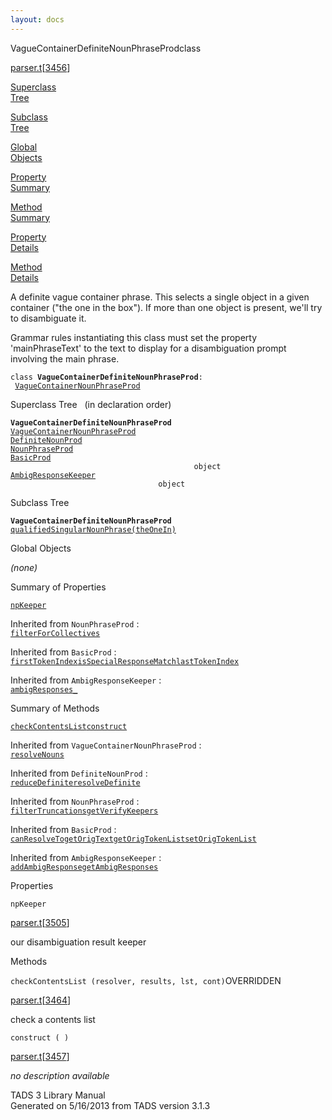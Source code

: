 ```yaml
---
layout: docs
---
```

<span class="title">VagueContainerDefiniteNounPhraseProd</span><span class="type">class</span>

[parser.t](../file/parser.t.html)\[[3456](../source/parser.t.html#3456)\]

[Superclass  
Tree](#_SuperClassTree_)

[Subclass  
Tree](#_SubClassTree_)

[Global  
Objects](#_ObjectSummary_)

[Property  
Summary](#_PropSummary_)

[Method  
Summary](#_MethodSummary_)

[Property  
Details](#_Properties_)

[Method  
Details](#_Methods_)

<div class="fdesc">

A definite vague container phrase. This selects a single object in a
given container ("the one in the box"). If more than one object is
present, we'll try to disambiguate it.

Grammar rules instantiating this class must set the property
'mainPhraseText' to the text to display for a disambiguation prompt
involving the main phrase.

`class `**`VagueContainerDefiniteNounPhraseProd`**` :   `[`VagueContainerNounPhraseProd`](../object/VagueContainerNounPhraseProd.html)

</div>

<span id="_SuperClassTree_"></span>

<div class="mjhd">

<span class="hdln">Superclass Tree</span>   (in declaration order)

</div>

**`VagueContainerDefiniteNounPhraseProd`**  
[`VagueContainerNounPhraseProd`](../object/VagueContainerNounPhraseProd.html)  
[`DefiniteNounProd`](../object/DefiniteNounProd.html)  
[`NounPhraseProd`](../object/NounPhraseProd.html)  
[`BasicProd`](../object/BasicProd.html)  
`                                         object`  
[`AmbigResponseKeeper`](../object/AmbigResponseKeeper.html)  
`                                 object`  
<span id="_SubClassTree_"></span>

<div class="mjhd">

<span class="hdln">Subclass Tree</span>  

</div>

**`VagueContainerDefiniteNounPhraseProd`**  
[`qualifiedSingularNounPhrase(theOneIn)`](../object/qualifiedSingularNounPhrase(theOneIn).html)  
<span id="_ObjectSummary_"></span>

<div class="mjhd">

<span class="hdln">Global Objects</span>  

</div>

*(none)* <span id="_PropSummary_"></span>

<div class="mjhd">

<span class="hdln">Summary of Properties</span>  

</div>

[`npKeeper`](#npKeeper)





Inherited from `NounPhraseProd` :  
[`filterForCollectives`](../object/NounPhraseProd.html#filterForCollectives)

Inherited from `BasicProd` :  
[`firstTokenIndex`](../object/BasicProd.html#firstTokenIndex)[`isSpecialResponseMatch`](../object/BasicProd.html#isSpecialResponseMatch)[`lastTokenIndex`](../object/BasicProd.html#lastTokenIndex)

Inherited from `AmbigResponseKeeper` :  
[`ambigResponses_`](../object/AmbigResponseKeeper.html#ambigResponses_)

<span id="_MethodSummary_"></span>

<div class="mjhd">

<span class="hdln">Summary of Methods</span>  

</div>

[`checkContentsList`](#checkContentsList)[`construct`](#construct)

Inherited from `VagueContainerNounPhraseProd` :  
[`resolveNouns`](../object/VagueContainerNounPhraseProd.html#resolveNouns)

Inherited from `DefiniteNounProd` :  
[`reduceDefinite`](../object/DefiniteNounProd.html#reduceDefinite)[`resolveDefinite`](../object/DefiniteNounProd.html#resolveDefinite)

Inherited from `NounPhraseProd` :  
[`filterTruncations`](../object/NounPhraseProd.html#filterTruncations)[`getVerifyKeepers`](../object/NounPhraseProd.html#getVerifyKeepers)

Inherited from `BasicProd` :  
[`canResolveTo`](../object/BasicProd.html#canResolveTo)[`getOrigText`](../object/BasicProd.html#getOrigText)[`getOrigTokenList`](../object/BasicProd.html#getOrigTokenList)[`setOrigTokenList`](../object/BasicProd.html#setOrigTokenList)

Inherited from `AmbigResponseKeeper` :  
[`addAmbigResponse`](../object/AmbigResponseKeeper.html#addAmbigResponse)[`getAmbigResponses`](../object/AmbigResponseKeeper.html#getAmbigResponses)

<span id="_Properties_"></span>

<div class="mjhd">

<span class="hdln">Properties</span>  

</div>

<span id="npKeeper"></span>

`npKeeper`

[parser.t](../file/parser.t.html)\[[3505](../source/parser.t.html#3505)\]

<div class="desc">

our disambiguation result keeper

</div>

<span id="_Methods_"></span>

<div class="mjhd">

<span class="hdln">Methods</span>  

</div>

<span id="checkContentsList"></span>

`checkContentsList (resolver, results, lst, cont)`<span class="rem">OVERRIDDEN</span>

[parser.t](../file/parser.t.html)\[[3464](../source/parser.t.html#3464)\]

<div class="desc">

check a contents list

</div>

<span id="construct"></span>

`construct ( )`

[parser.t](../file/parser.t.html)\[[3457](../source/parser.t.html#3457)\]

<div class="desc">

*no description available*

</div>

<div class="ftr">

TADS 3 Library Manual  
Generated on 5/16/2013 from TADS version 3.1.3

</div>
